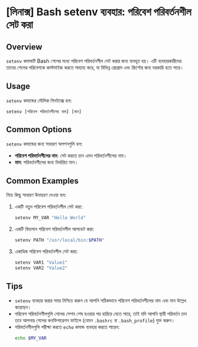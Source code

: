 # [লিনাক্স] Bash setenv ব্যবহার: পরিবেশ পরিবর্তনশীল সেট করা

## Overview
`setenv` কমান্ডটি Bash শেলের মধ্যে পরিবেশ পরিবর্তনশীল সেট করার জন্য ব্যবহৃত হয়। এটি ব্যবহারকারীদের তাদের শেলের পরিবেশকে কাস্টমাইজ করতে সাহায্য করে, যা বিভিন্ন প্রোগ্রাম এবং স্ক্রিপ্টের জন্য দরকারি হতে পারে।

## Usage
`setenv` কমান্ডের মৌলিক সিনট্যাক্স হল:

```
setenv [পরিবেশ পরিবর্তনশীলের নাম] [মান]
```

## Common Options
`setenv` কমান্ডের জন্য সাধারণ অপশনগুলি হল:
- **পরিবেশ পরিবর্তনশীলের নাম**: সেট করতে চান এমন পরিবর্তনশীলের নাম।
- **মান**: পরিবর্তনশীলের জন্য নির্ধারিত মান।

## Common Examples
নিচে কিছু সাধারণ উদাহরণ দেওয়া হল:

1. একটি নতুন পরিবেশ পরিবর্তনশীল সেট করা:
   ```bash
   setenv MY_VAR "Hello World"
   ```

2. একটি বিদ্যমান পরিবেশ পরিবর্তনশীল আপডেট করা:
   ```bash
   setenv PATH "/usr/local/bin:$PATH"
   ```

3. একাধিক পরিবেশ পরিবর্তনশীল সেট করা:
   ```bash
   setenv VAR1 "Value1"
   setenv VAR2 "Value2"
   ```

## Tips
- `setenv` ব্যবহার করার সময় নিশ্চিত করুন যে আপনি সঠিকভাবে পরিবেশ পরিবর্তনশীলের নাম এবং মান উল্লেখ করেছেন।
- পরিবেশ পরিবর্তনশীলগুলি শেলের সেশন শেষ হওয়ার পর হারিয়ে যেতে পারে, তাই যদি আপনি স্থায়ী পরিবর্তন চান তবে আপনার শেলের কনফিগারেশন ফাইলে (যেমন `.bashrc` বা `.bash_profile`) যুক্ত করুন।
- পরিবর্তনশীলগুলি পরীক্ষা করতে `echo` কমান্ড ব্যবহার করতে পারেন:
   ```bash
   echo $MY_VAR
   ```